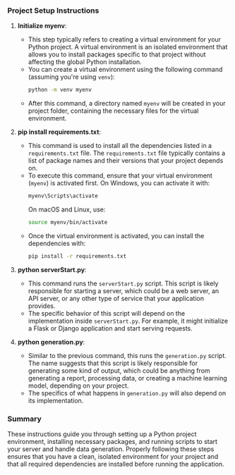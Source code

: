 
### Project Setup Instructions

1. **Initialize myenv**:
   - This step typically refers to creating a virtual environment for your Python project. A virtual environment is an isolated environment that allows you to install packages specific to that project without affecting the global Python installation. 
   - You can create a virtual environment using the following command (assuming you're using `venv`):
     ```bash
     python -m venv myenv
     ```
   - After this command, a directory named `myenv` will be created in your project folder, containing the necessary files for the virtual environment.

2. **pip install requirements.txt**:
   - This command is used to install all the dependencies listed in a `requirements.txt` file. The `requirements.txt` file typically contains a list of package names and their versions that your project depends on.
   - To execute this command, ensure that your virtual environment (`myenv`) is activated first. On Windows, you can activate it with:
     ```bash
     myenv\Scripts\activate
     ```
     On macOS and Linux, use:
     ```bash
     source myenv/bin/activate
     ```
   - Once the virtual environment is activated, you can install the dependencies with:
     ```bash
     pip install -r requirements.txt
     ```

3. **python serverStart.py**:
   - This command runs the `serverStart.py` script. This script is likely responsible for starting a server, which could be a web server, an API server, or any other type of service that your application provides.
   - The specific behavior of this script will depend on the implementation inside `serverStart.py`. For example, it might initialize a Flask or Django application and start serving requests.

4. **python generation.py**:
   - Similar to the previous command, this runs the `generation.py` script. The name suggests that this script is likely responsible for generating some kind of output, which could be anything from generating a report, processing data, or creating a machine learning model, depending on your project.
   - The specifics of what happens in `generation.py` will also depend on its implementation.

### Summary

These instructions guide you through setting up a Python project environment, installing necessary packages, and running scripts to start your server and handle data generation. Properly following these steps ensures that you have a clean, isolated environment for your project and that all required dependencies are installed before running the application.
